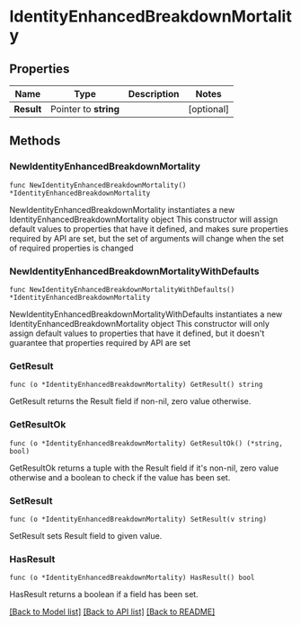 # IdentityEnhancedBreakdownMortality

## Properties

Name | Type | Description | Notes
------------ | ------------- | ------------- | -------------
**Result** | Pointer to **string** |  | [optional] 

## Methods

### NewIdentityEnhancedBreakdownMortality

`func NewIdentityEnhancedBreakdownMortality() *IdentityEnhancedBreakdownMortality`

NewIdentityEnhancedBreakdownMortality instantiates a new IdentityEnhancedBreakdownMortality object
This constructor will assign default values to properties that have it defined,
and makes sure properties required by API are set, but the set of arguments
will change when the set of required properties is changed

### NewIdentityEnhancedBreakdownMortalityWithDefaults

`func NewIdentityEnhancedBreakdownMortalityWithDefaults() *IdentityEnhancedBreakdownMortality`

NewIdentityEnhancedBreakdownMortalityWithDefaults instantiates a new IdentityEnhancedBreakdownMortality object
This constructor will only assign default values to properties that have it defined,
but it doesn't guarantee that properties required by API are set

### GetResult

`func (o *IdentityEnhancedBreakdownMortality) GetResult() string`

GetResult returns the Result field if non-nil, zero value otherwise.

### GetResultOk

`func (o *IdentityEnhancedBreakdownMortality) GetResultOk() (*string, bool)`

GetResultOk returns a tuple with the Result field if it's non-nil, zero value otherwise
and a boolean to check if the value has been set.

### SetResult

`func (o *IdentityEnhancedBreakdownMortality) SetResult(v string)`

SetResult sets Result field to given value.

### HasResult

`func (o *IdentityEnhancedBreakdownMortality) HasResult() bool`

HasResult returns a boolean if a field has been set.


[[Back to Model list]](../README.md#documentation-for-models) [[Back to API list]](../README.md#documentation-for-api-endpoints) [[Back to README]](../README.md)


